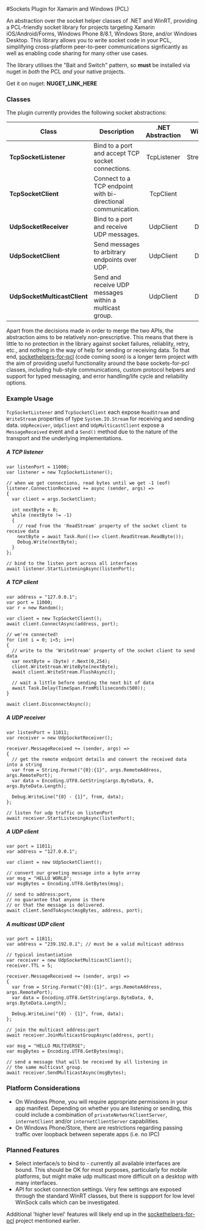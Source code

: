 #Sockets Plugin for Xamarin and Windows (PCL)

An abstraction over the socket helper classes of .NET and WinRT, providing a PCL-friendly socket library for projects targeting Xamarin iOS/Android/Forms, Windows Phone 8/8.1, Windows Store, and/or Windows Desktop. This library allows you to  write socket code in your PCL, simplifying cross-platform peer-to-peer communications signficantly as well as enabling code sharing for many other use cases. 

The library utilises the "Bait and Switch" pattern, so __must__ be installed via nuget in _both_ the PCL _and_ your native projects. 

Get it on nuget: __NUGET_LINK_HERE__

### Classes
The plugin currently provides the following socket abstractions:

Class|Description|.NET Abstraction|WinRT Abstraction
-----|-----------|:--------------:|:---------------:
**TcpSocketListener** | Bind to a port and accept TCP socket connections. | TcpListener | StreamSocketListener 
**TcpSocketClient** | Connect to a TCP endpoint with bi-directional communication. | TcpClient | StreamSocket
**UdpSocketReceiver** | Bind to a port and receive UDP messages. | UdpClient | DatagramSocket
**UdpSocketClient** | Send messages to arbitrary endpoints over UDP. | UdpClient | DatagramSocket
**UdpSocketMulticastClient** | Send and receive UDP messages within a multicast group. | UdpClient | DatagramSocket

Apart from the decisions made in order to merge the two APIs, the abstraction aims to be relatively non-prescriptive. 
This means that there is little to no protection in the library against socket failures, reliablity, retry, etc., 
and nothing in the way of help for sending or receiving data. To that end, [sockethelpers-for-pcl](https://github.com/rdavisau/sockethelpers-for-pcl) (code coming soon) is a longer term project with the aim of providing useful functionality around the base sockets-for-pcl classes, including hub-style communications, custom protocol helpers and support for typed messaging, and error handling/life cycle and reliability options. 

### Example Usage
````TcpSocketListener```` and ````TcpSocketClient```` each expose ````ReadStream```` and ````WriteStream```` 
properties of type ````System.IO.Stream```` for receiving and sending data. ````UdpReceiver````, ````UdpClient```` and ````UdpMulticastClient```` expose a ````MessageReceived```` event and a ````Send()```` method due to the nature of the transport and the underlying implementations.

##### A TCP listener
    var listenPort = 11000;
    var listener = new TcpSocketListener();
    
    // when we get connections, read bytes until we get -1 (eof)
    listener.ConnectionReceived += async (sender, args) => 
    {
      var client = args.SocketClient; 
      
      int nextByte = 0; 
      while (nextByte != -1)
      {
        // read from the 'ReadStream' property of the socket client to receive data
        nextByte = await Task.Run(()=> client.ReadStream.ReadByte());
        Debug.Write(nextByte);
      }
    };
    
    // bind to the listen port across all interfaces
    await listener.StartListeningAsync(listenPort);

##### A TCP client
    var address = "127.0.0.1";
    var port = 11000;
    var r = new Random(); 
    
    var client = new TcpSocketClient();
    await client.ConnectAsync(address, port);
    
    // we're connected!
    for (int i = 0; i<5; i++)
    {
      // write to the 'WriteStream' property of the socket client to send data
      var nextByte = (byte) r.Next(0,254);
      client.WriteStream.WriteByte(nextByte);
      await client.WriteStream.FlushAsync();
      
      // wait a little before sending the next bit of data
      await Task.Delay(TimeSpan.FromMilliseconds(500)); 
    }
    
    await client.DisconnectAsync();
    
##### A UDP receiver
    var listenPort = 11011;
    var receiver = new UdpSocketReceiver();
    
    receiver.MessageReceived += (sender, args) =>
    {
      // get the remote endpoint details and convert the received data into a string
      var from = String.Format("{0}:{1}", args.RemoteAddress, args.RemotePort);
      var data = Encoding.UTF8.GetString(args.ByteData, 0, args.ByteData.Length);
      
      Debug.WriteLine("{0} - {1}", from, data);
    };
    
    // listen for udp traffic on listenPort
    await receiver.StartListeningAsync(listenPort);

##### A UDP client
    var port = 11011;
    var address = "127.0.0.1";
    
    var client = new UdpSocketClient();
    
    // convert our greeting message into a byte array
    var msg = "HELLO WORLD";
    var msgBytes = Encoding.UTF8.GetBytes(msg);
    
    // send to address:port, 
    // no guarantee that anyone is there 
    // or that the message is delivered.
    await client.SendToAsync(msgBytes, address, port);

##### A multicast UDP client
    
    var port = 11811;
    var address = "239.192.0.1"; // must be a valid multicast address
    
    // typical instantiation
    var receiver = new UdpSocketMulticastClient();
    receiver.TTL = 5;
    
    receiver.MessageReceived += (sender, args) =>
    {
      var from = String.Format("{0}:{1}", args.RemoteAddress, args.RemotePort);
      var data = Encoding.UTF8.GetString(args.ByteData, 0, args.ByteData.Length);
      
      Debug.WriteLine("{0} - {1}", from, data);
    };
    
    // join the multicast address:port
    await receiver.JoinMulticastGroupAsync(address, port);

    var msg = "HELLO MULTIVERSE";
    var msgBytes = Encoding.UTF8.GetBytes(msg);
    
    // send a message that will be received by all listening in
    // the same multicast group. 
    await receiver.SendMulticastAsync(msgBytes);


### Platform Considerations
 - On Windows Phone, you will require appropriate permissions in your app manifest. Depending on whether you are listening or sending, this could include a combination of ````privateNetworkClientServer````, ````internetClient```` and/or  ````internetClientServer```` capabilities. 
 - On Windows Phone/Store, there are restrictions regarding passing traffic over loopback between seperate apps (i.e. no IPC) 

### Planned Features
 - Select interface/s to bind to - currently all available interfaces are bound. This should be OK for most purposes, particularly for mobile platforms, but might make udp multicast more difficult on a desktop with many interfaces.  
 - API for socket connection settings. Very few settings are exposed through 
 the standard WinRT classes, but there is suppport for low level WinSock calls 
 which can be investigated. 

Additional 'higher level' features will likely end up in the [sockethelpers-for-pcl](https://github.com/rdavisau/sockethelpers-for-pcl) project mentioned earlier. 
